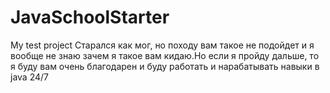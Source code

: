 # JavaSchoolStarter
My test project
Старался как мог, но походу вам такое не подойдет и я вообще не знаю зачем я такое вам кидаю.Но если я пройду дальше, то я буду вам очень благодарен и буду работать и нарабатывать навыки в java 24/7
